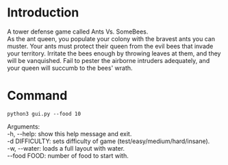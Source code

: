 # Introduction
A tower defense game called Ants Vs. SomeBees.</br>
As the ant queen, you populate your colony with the bravest ants you can muster. 
Your ants must protect their queen from the evil bees that invade your territory. 
Irritate the bees enough by throwing leaves at them, and they will be vanquished. 
Fail to pester the airborne intruders adequately, and your queen will succumb to the bees' wrath.
 
# Command
` python3 gui.py --food 10 `
 
Arguments:</br>
-h, --help:     show this help message and exit.</br>
-d DIFFICULTY:  sets difficulty of game (test/easy/medium/hard/insane).</br>
-w, --water:    loads a full layout with water.</br>
--food FOOD:    number of food to start with.</br>
